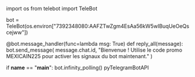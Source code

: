 import os
from telebot import TeleBot

bot = TeleBot(os.environ["7392348080:AAFZTwZgm4EsAa56kW5wIBuqUeOeQscejww"])

@bot.message_handler(func=lambda msg: True)
def reply_all(message):
    bot.send_message(
        message.chat.id,
        "Bienvenue ! Utilise le code promo MEXICAIN225 pour activer les signaux du bot maintenant."
    )

if __name__ == "__main__":
    bot.infinity_polling()
pyTelegramBotAPI
